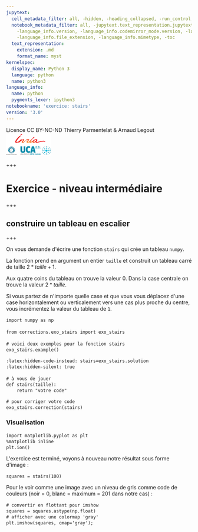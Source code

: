 ```yaml
---
jupytext:
  cell_metadata_filter: all, -hidden, -heading_collapsed, -run_control, -trusted
  notebook_metadata_filter: all, -jupytext.text_representation.jupytext_version, -jupytext.text_representation.format_version,
    -language_info.version, -language_info.codemirror_mode.version, -language_info.codemirror_mode,
    -language_info.file_extension, -language_info.mimetype, -toc
  text_representation:
    extension: .md
    format_name: myst
kernelspec:
  display_name: Python 3
  language: python
  name: python3
language_info:
  name: python
  pygments_lexer: ipython3
notebookname: 'exercice: stairs'
version: '3.0'
---
```


<div class="licence">
<span>Licence CC BY-NC-ND</span>
<span>Thierry Parmentelat &amp; Arnaud Legout</span>
<span><img src="media/both-logos-small-alpha.png" /></span>
</div>

+++

# Exercice - niveau intermédiaire

+++

## construire un tableau en escalier

+++

On vous demande d'écrire une fonction `stairs` qui crée un tableau `numpy`.

La fonction prend en argument un entier `taille` et construit un tableau carré de taille $2*taille+1$.

Aux quatre coins du tableau on trouve la valeur $0$. Dans la case centrale on trouve la valeur $2*taille$.

Si vous partez de n'importe quelle case et que vous vous déplacez d'une case horizontalement ou verticalement vers une cas plus proche du centre, vous incrémentez la valeur du tableau de `1`.

```{code-cell} ipython3
import numpy as np

from corrections.exo_stairs import exo_stairs

# voici deux exemples pour la fonction stairs
exo_stairs.example()
```

```{code-cell} ipython3
:latex:hidden-code-instead: stairs=exo_stairs.solution
:latex:hidden-silent: true

# à vous de jouer
def stairs(taille):
    return "votre code"
```

```{code-cell} ipython3
# pour corriger votre code
exo_stairs.correction(stairs)
```

### Visualisation

```{code-cell} ipython3
import matplotlib.pyplot as plt
%matplotlib inline
plt.ion()
```

L'exercice est terminé, voyons à nouveau notre résultat sous forme d'image :

```{code-cell} ipython3
squares = stairs(100)
```

Pour le voir comme une image avec un niveau de gris comme code de couleurs (noir = 0, blanc = maximum = 201 dans notre cas) :

```{code-cell} ipython3
# convertir en flottant pour imshow
squares = squares.astype(np.float)
# afficher avec une colormap 'gray'
plt.imshow(squares, cmap='gray');
```
